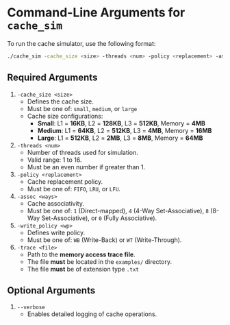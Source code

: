 # Command-Line Arguments for `cache_sim`

To run the cache simulator, use the following format:

```bash
./cache_sim -cache_size <size> -threads <num> -policy <replacement> -assoc <ways> -write_policy <wp> -trace <file> [--verbose]
```

## Required Arguments

1. `-cache_size <size>`
    - Defines the cache size.
    - Must be one of: `small`, `medium`, or `large`
    - Cache size configurations:
        - **Small**: L1 = **16KB**, L2 = **128KB**, L3 = **512KB**, Memory = **4MB**
        - **Medium**: L1 = **64KB**, L2 = **512KB**, L3 = **4MB**, Memory = **16MB**
        - **Large**: L1 = **512KB**, L2 = **2MB**, L3 = **8MB**, Memory = **64MB**
2. `-threads <num>`
    - Number of threads used for simulation.
    - Valid range: 1 to 16.
    - Must be an even number if greater than 1.
3. `-policy <replacement>`
    - Cache replacement policy.
    - Must be one of: `FIFO`, `LRU`, or `LFU`.
4. `-assoc <ways>`
    - Cache associativity.
    - Must be one of: `1` (Direct-mapped), `4` (4-Way Set-Associative), `8` (8-Way Set-Associative), or `0` (Fully Associative).
5. `-write_policy <wp>`
    - Defines write policy.
    - Must be one of: `WB` (Write-Back) or `WT` (Write-Through).
6. `-trace <file>`
    - Path to the **memory access trace file**.
    - The file **must** be located in the `examples/` directory.
    - The file **must** be of extension type `.txt`

## Optional Arguments

1. `--verbose`
    - Enables detailed logging of cache operations.